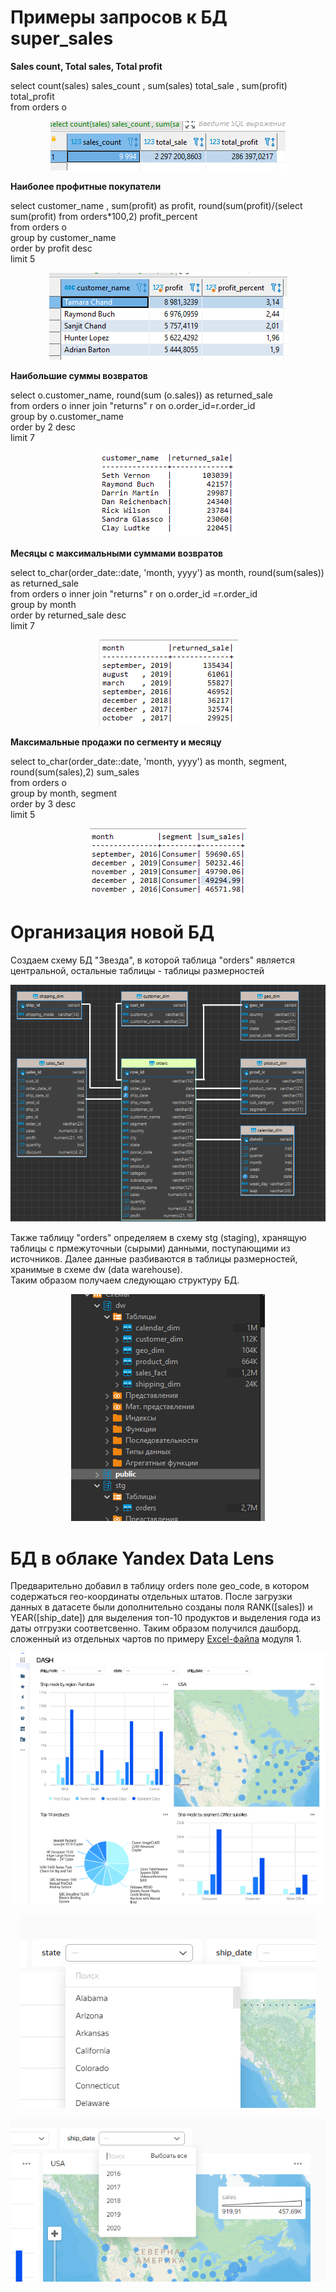# Примеры запросов к БД super_sales


__Sales count, Total sales, Total profit__

select count(sales) sales_count , sum(sales) total_sale , sum(profit) total_profit  
	from orders o 

<p align="center">	
    <img src="https://github.com/gyllub/DE-101/blob/main/Module02/pics/1.png">
</p>

__Наиболее профитные покупатели__

select
	customer_name ,
	sum(profit) as profit,
	round(sum(profit)/(select sum(profit) from orders\*100,2) profit_percent  
from orders o  
group by customer_name  
order by profit desc  
limit 5

<p align="center">
    <img src="https://github.com/gyllub/DE-101/blob/main/Module02/pics/2.png">
</p>

__Наибольшие суммы возвратов__

select o.customer_name, round(sum (o.sales)) as returned_sale  
from orders o
	inner join "returns" r on o.order_id=r.order_id  
group by o.customer_name  
order by 2 desc  
limit 7  

<p align="center">
    <img src="https://github.com/gyllub/DE-101/blob/main/Module02/pics/3.png">
</p>

__Месяцы с максимальными суммами возвратов__

select to_char(order_date::date, 'month, yyyy') as month, round(sum(sales)) as returned_sale  
from orders o inner join "returns" r on o.order_id =r.order_id  
group by month  
order by returned_sale desc  
limit 7  

<p align="center">
    <img src="https://github.com/gyllub/DE-101/blob/main/Module02/pics/4.png">
</p>

__Максимальные продажи по сегменту и месяцу__

select to_char(order_date::date, 'month, yyyy') as month, segment, round(sum(sales),2) sum_sales  
from orders o  
group by month, segment  
order by 3 desc  
limit 5  

<p align="center">
    <img src="https://github.com/gyllub/DE-101/blob/main/Module02/pics/5.png">
</p>

# Организация новой БД
Создаем схему БД "Звезда", в которой таблица "orders" является центральной, остальные таблицы - таблицы размерностей

<p align="center">
    <img src="https://github.com/gyllub/DE-101/blob/main/Module02/pics/6.png">
</p>

Также таблицу "orders" определяем в схему stg (staging), хранящую таблицы с прмежуточныи (сырыми) данными, поступающими из источников. Далее данные разбиваются в таблицы размерностей, хранимые в схеме dw (data warehouse).  
Таким образом получаем следующаю структуру БД.

<p align="center">
    <img src="https://github.com/gyllub/DE-101/blob/main/Module02/pics/7.png">
</p>

# БД в облаке Yandex Data Lens

Предварительно добавил в таблицу orders поле geo_code, в котором содержаться гео-координаты отдельных штатов. 
После загрузки данных в датасете были дополнительно созданы поля RANK([sales]) и YEAR([ship_date]) для выделения топ-10 продуктов и выделения года из даты отгрузки соответсвенно.
Таким образом получился дашборд. сложенный из отдельных чартов по примеру [Excel-файла](https://github.com/gyllub/DE-101/blob/main/Module01/Excel_analytics.xlsx) модуля 1.
<p align="center">
    <img src="https://github.com/gyllub/DE-101/blob/main/Module02/pics/DLens1.png">
</p>
<p align="center">
    <img src="https://github.com/gyllub/DE-101/blob/main/Module02/pics/DLens2.png">
</p>
<p align="center">
    <img src="https://github.com/gyllub/DE-101/blob/main/Module02/pics/DLens3.png">
</p>


